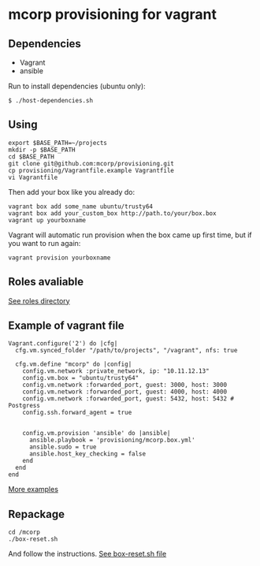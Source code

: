 # mcorp provisioning for vagrant

## Dependencies

 * Vagrant
 * ansible

Run to install dependencies (ubuntu only):

```shell
$ ./host-dependencies.sh
```

## Using

```shell
export $BASE_PATH=~/projects
mkdir -p $BASE_PATH
cd $BASE_PATH
git clone git@github.com:mcorp/provisioning.git
cp provisioning/Vagrantfile.example Vagrantfile
vi Vagrantfile
```

Then add your box like you already do:

```shell
vagrant box add some_name ubuntu/trusty64
vagrant box add your_custom_box http://path.to/your/box.box
vagrant up yourboxname
```

Vagrant will automatic run provision when the box came up first time, but
if you want to run again:

```shell
vagrant provision yourboxname
```

## Roles avaliable

[See roles directory](https://github.com/mcorp/provisioning/tree/master/roles)

## Example of vagrant file

```rubby
Vagrant.configure('2') do |cfg|
  cfg.vm.synced_folder "/path/to/projects", "/vagrant", nfs: true

  cfg.vm.define "mcorp" do |config|
    config.vm.network :private_network, ip: "10.11.12.13"
    config.vm.box = "ubuntu/trusty64"
    config.vm.network :forwarded_port, guest: 3000, host: 3000
    config.vm.network :forwarded_port, guest: 4000, host: 4000
    config.vm.network :forwarded_port, guest: 5432, host: 5432 # Postgress
    config.ssh.forward_agent = true


    config.vm.provision 'ansible' do |ansible|
      ansible.playbook = 'provisioning/mcorp.box.yml'
      ansible.sudo = true
      ansible.host_key_checking = false
    end
  end
end
```
[More examples](https://github.com/mcorp/provisioning/blob/master/Vagrantfile.example)

## Repackage

```shel
cd /mcorp
./box-reset.sh
```

And follow the instructions. [See box-reset.sh file](https://github.com/mcorp/provisioning/blob/master/roles/common/templates/box-reset.j2)
